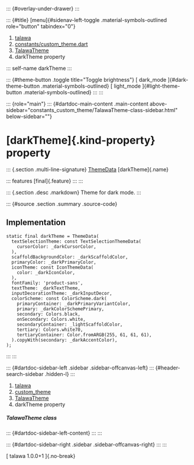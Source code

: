 ::: {#overlay-under-drawer}
:::

::: {#title}
[menu]{#sidenav-left-toggle .material-symbols-outlined role="button"
tabindex="0"}

1.  [talawa](../../index.html)
2.  [constants/custom_theme.dart](../../constants_custom_theme/)
3.  [TalawaTheme](../../constants_custom_theme/TalawaTheme-class.html)
4.  darkTheme property

::: self-name
darkTheme
:::

::: {#theme-button .toggle title="Toggle brightness"}
[ dark_mode ]{#dark-theme-button .material-symbols-outlined} [
light_mode ]{#light-theme-button .material-symbols-outlined}
:::
:::

::: {role="main"}
::: {#dartdoc-main-content .main-content above-sidebar="constants_custom_theme/TalawaTheme-class-sidebar.html" below-sidebar=""}
<div>

# [darkTheme]{.kind-property} property

</div>

::: {.section .multi-line-signature}
[ThemeData](https://api.flutter.dev/flutter/material/ThemeData-class.html)
[darkTheme]{.name}

::: features
[final]{.feature}
:::
:::

::: {.section .desc .markdown}
Theme for dark mode.
:::

::: {#source .section .summary .source-code}
## Implementation

``` language-dart
static final darkTheme = ThemeData(
  textSelectionTheme: const TextSelectionThemeData(
    cursorColor: _darkCursorColor,
  ),
  scaffoldBackgroundColor: _darkScaffoldColor,
  primaryColor: _darkPrimaryColor,
  iconTheme: const IconThemeData(
    color: _darkIconColor,
  ),
  fontFamily: 'product-sans',
  textTheme: _darkTextTheme,
  inputDecorationTheme: _darkInputDecor,
  colorScheme: const ColorScheme.dark(
    primaryContainer: _darkPrimaryVariantColor,
    primary: _darkColorSchemePrimary,
    secondary: Colors.black,
    onSecondary: Colors.white,
    secondaryContainer: _lightScaffoldColor,
    tertiary: Colors.white70,
    tertiaryContainer: Color.fromARGB(255, 61, 61, 61),
  ).copyWith(secondary: _darkAccentColor),
);
```
:::
:::

::: {#dartdoc-sidebar-left .sidebar .sidebar-offcanvas-left}
::: {#header-search-sidebar .hidden-l}
:::

1.  [talawa](../../index.html)
2.  [custom_theme](../../constants_custom_theme/)
3.  [TalawaTheme](../../constants_custom_theme/TalawaTheme-class.html)
4.  darkTheme property

##### TalawaTheme class

::: {#dartdoc-sidebar-left-content}
:::
:::

::: {#dartdoc-sidebar-right .sidebar .sidebar-offcanvas-right}
:::
:::

[ talawa 1.0.0+1 ]{.no-break}
